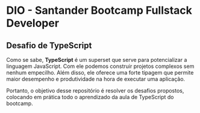 # DIO - Santander Bootcamp Fullstack Developer

## Desafio de TypeScript 

Como se sabe, **TypeScript** é um superset que serve para potencializar a linguagem JavaScript. 
Com ele podemos construir projetos complexos sem nenhum empecilho. Além disso, ele oferece uma forte tipagem que permite maior desempenho e produtividade na hora de executar uma aplicação.

Portanto, o objetivo desse repositório é resolver os desafios propostos, colocando em prática todo o aprendizado da aula de TypeScript do bootcamp.

